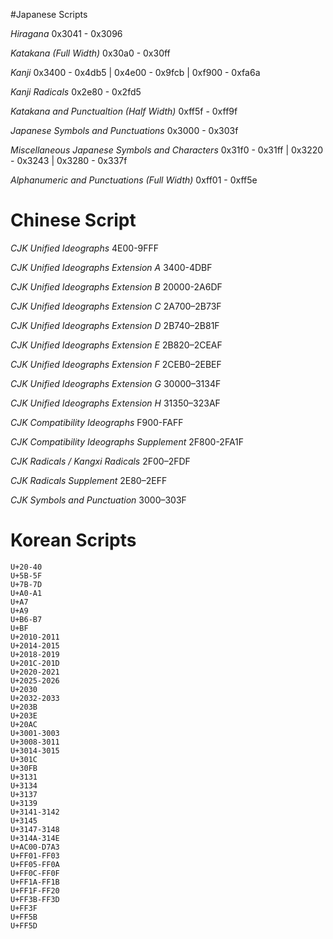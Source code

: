 #Japanese Scripts

*Hiragana* 0x3041 - 0x3096

*Katakana (Full Width)* 0x30a0 - 0x30ff

*Kanji* 0x3400 - 0x4db5 | 0x4e00 - 0x9fcb | 0xf900 - 0xfa6a

*Kanji Radicals* 0x2e80 - 0x2fd5

*Katakana and Punctualtion (Half Width)* 0xff5f - 0xff9f

*Japanese Symbols and Punctuations* 0x3000 - 0x303f

*Miscellaneous Japanese Symbols and Characters* 0x31f0 - 0x31ff | 0x3220 - 0x3243 | 0x3280 - 0x337f

*Alphanumeric and Punctuations (Full Width)* 0xff01 - 0xff5e

# Chinese Script
*CJK Unified Ideographs* 4E00-9FFF

*CJK Unified Ideographs Extension A* 3400-4DBF

*CJK Unified Ideographs Extension B* 20000-2A6DF

*CJK Unified Ideographs Extension C* 2A700–2B73F

*CJK Unified Ideographs Extension D* 2B740–2B81F

*CJK Unified Ideographs Extension E* 2B820–2CEAF

*CJK Unified Ideographs Extension F* 2CEB0–2EBEF

*CJK Unified Ideographs Extension G* 30000–3134F

*CJK Unified Ideographs Extension H* 31350–323AF

*CJK Compatibility Ideographs* F900-FAFF

*CJK Compatibility Ideographs Supplement* 2F800-2FA1F

*CJK Radicals / Kangxi Radicals* 2F00–2FDF

*CJK Radicals Supplement* 2E80–2EFF

*CJK Symbols and Punctuation* 3000–303F

# Korean Scripts
    U+20-40
    U+5B-5F
    U+7B-7D
    U+A0-A1
    U+A7
    U+A9
    U+B6-B7
    U+BF
    U+2010-2011
    U+2014-2015
    U+2018-2019
    U+201C-201D
    U+2020-2021
    U+2025-2026
    U+2030
    U+2032-2033
    U+203B
    U+203E
    U+20AC
    U+3001-3003
    U+3008-3011
    U+3014-3015
    U+301C
    U+30FB
    U+3131
    U+3134
    U+3137
    U+3139
    U+3141-3142
    U+3145
    U+3147-3148
    U+314A-314E
    U+AC00-D7A3
    U+FF01-FF03
    U+FF05-FF0A
    U+FF0C-FF0F
    U+FF1A-FF1B
    U+FF1F-FF20
    U+FF3B-FF3D
    U+FF3F
    U+FF5B
    U+FF5D


